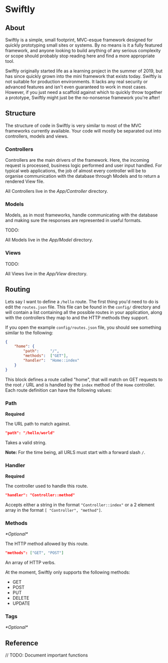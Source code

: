 # Swiftly
## About

Swiftly is a simple, small footprint, MVC-esque framework designed for quickly
prototyping small sites or systems. By no means is it a fully featured
framework, and anyone looking to build anything of any serious complexity or
scope should probably stop reading here and find a more appropriate tool.

Swiftly originally started life as a learning project in the summer of 2019, but
has since quickly grown into the mini framework that exists today. Swiftly is
not suitable for production environments. It lacks any real security or advanced
features and isn't even guaranteed to work in most cases. However, if you just
need a scaffold against which to quickly throw together a prototype, Swiftly
might just be the no-nonsense framework you're after!

## Structure

The structure of code in Swiftly is very similar to most of the MVC frameworks
currently available. Your code will mostly be separated out into controllers,
models and views.

### Controllers

Controllers are the main drivers of the framework. Here, the incoming request
is processed, business logic performed and user input handled. For typical web
applications, the job of almost every controller will be to organise
communication with the database through Models and to return a rendered View
file.

All Controllers live in the *App/Controller* directory.

### Models

Models, as in most frameworks, handle communicating with the database and making
sure the responses are represented in useful formats.

TODO:

All Models live in the *App/Model* directory.

### Views

TODO:

All Views live in the *App/View* directory.

## Routing

Lets say I want to define a `/hello` route. The first thing you'd need to do is
edit the `routes.json` file. This file can be found in the `config/` directory
and will contain a list containing all the possible routes in your application,
along with the controllers they map to and the HTTP methods they support.

If you open the example `config/routes.json` file, you should see something
similar to the following:

```json
{
    "home": {
        "path":     "/",
        "methods":  ["GET"],
        "handler":  "Home::index"
    }
}
```

This block defines a route called "home", that will match on GET requests to the
root `/` URL and is handled by the `index` method of the `Home` controller. Each
route definition can have the following values:

### Path

**Required**

The URL path to match against.

```json
"path": "/hello/world"
```

Takes a valid string.

**Note:**
For the time being, all URLS must start with a forward slash `/`.

### Handler

**Required**

The controller used to handle this route.

```json
"handler": "Controller::method"
```

Accepts either a string in the format `"Controller::index"` or a 2 element array
in the format `[ "Controller", "method"]`.

### Methods

_\*Optional\*_

The HTTP method allowed by this route.

```json
"methods": ["GET", "POST"]
```

An array of HTTP verbs.

At the moment, Swiftly only supports the following methods:

* GET
* POST
* PUT
* DELETE
* UPDATE

### Tags

_\*Optional\*_



## Reference

// TODO: Document important functions
